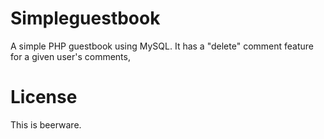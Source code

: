 Simpleguestbook
===============

A simple PHP guestbook using MySQL. It has a "delete" comment feature for a given user's comments,

License
=======

This is beerware.

